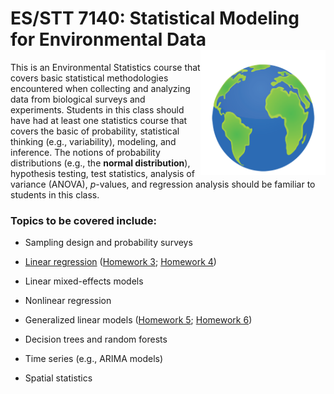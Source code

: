 <!-- README.md is generated from README.Rmd. Please edit that file -->
ES/STT 7140: Statistical Modeling for Environmental Data <img src="misc/earth.png" align="right"  width="200" height="200"/>
============================================================================================================================

This is an Environmental Statistics course that covers basic statistical methodologies encountered when collecting and analyzing data from biological surveys and experiments. Students in this class should have had at least one statistics course that covers the basic of probability, statistical thinking (e.g., variability), modeling, and inference. The notions of probability distributions (e.g., the **normal distribution**), hypothesis testing, test statistics, analysis of variance (ANOVA), *p*-values, and regression analysis should be familiar to students in this class.

### Topics to be covered include:

-   Sampling design and probability surveys

-   [Linear regression](https://github.com/bgreenwell/stt7140-env/blob/master/slides/ch3-regression.pdf) ([Homework 3](https://github.com/bgreenwell/stt7140-env/blob/master/homework/homework3.pdf); [Homework 4](https://github.com/bgreenwell/stt7140-env/blob/master/homework/homework4.pdf))

-   Linear mixed-effects models

-   Nonlinear regression

-   Generalized linear models ([Homework 5](https://github.com/bgreenwell/stt7140-env/blob/master/homework/homework5.pdf); [Homework 6](https://github.com/bgreenwell/stt7140-env/blob/master/homework/homework6.pdf))

-   Decision trees and random forests

-   Time series (e.g., ARIMA models)

-   Spatial statistics
